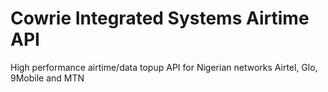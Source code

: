 # Cowrie Integrated Systems Airtime API
High performance airtime/data topup API for Nigerian networks Airtel, Glo, 9Mobile and MTN
